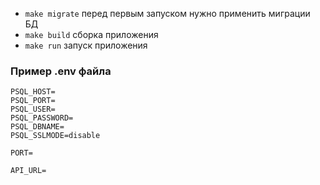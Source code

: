 - ```make migrate``` перед первым запуском нужно применить миграции БД
- ```make build``` сборка приложения
- ```make run``` запуск приложения

### Пример .env файла
```
PSQL_HOST=
PSQL_PORT=
PSQL_USER=
PSQL_PASSWORD=
PSQL_DBNAME=
PSQL_SSLMODE=disable

PORT=

API_URL=
```

